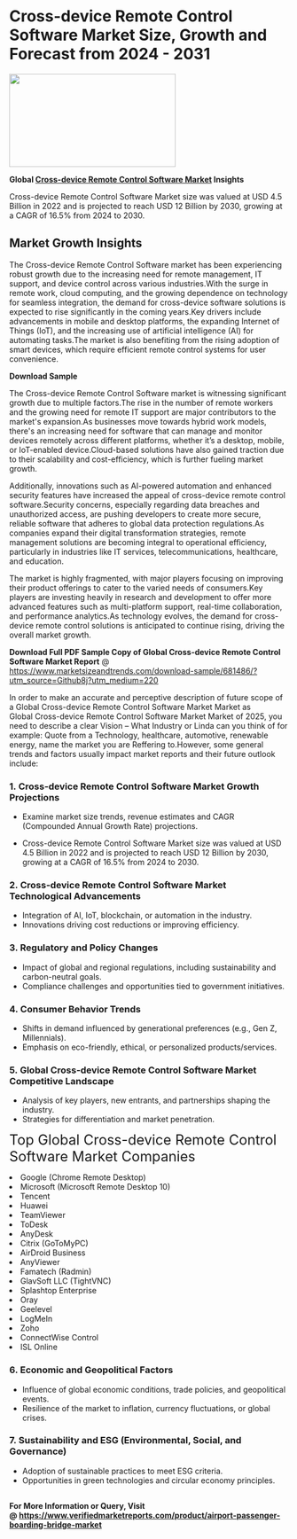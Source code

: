 <H1>Cross-device Remote Control Software Market Size, Growth and Forecast from 2024 - 2031</H1><img class="aligncenter size-medium wp-image-584254" src="https://thirdeyenews.in/wp-content/uploads/2024/09/Global-Market-Research-300x168.jpeg" alt="" width="300" height="168" /><p><strong>Global&nbsp;<a href="https://www.marketsizeandtrends.com/download-sample/681486/?utm_source=Github8j?utm_medium=220">Cross-device Remote Control Software Market</a> Insights</strong></p><p>Cross-device Remote Control Software Market size was valued at USD 4.5 Billion in 2022 and is projected to reach USD 12 Billion by 2030, growing at a CAGR of 16.5% from 2024 to 2030.</p><p><h2>Market Growth Insights</h2> <p>The Cross-device Remote Control Software market has been experiencing robust growth due to the increasing need for remote management, IT support, and device control across various industries.With the surge in remote work, cloud computing, and the growing dependence on technology for seamless integration, the demand for cross-device software solutions is expected to rise significantly in the coming years.Key drivers include advancements in mobile and desktop platforms, the expanding Internet of Things (IoT), and the increasing use of artificial intelligence (AI) for automating tasks.The market is also benefiting from the rising adoption of smart devices, which require efficient remote control systems for user convenience.</p> <p><strong>Download Sample</strong></p> <p>The Cross-device Remote Control Software market is witnessing significant growth due to multiple factors.The rise in the number of remote workers and the growing need for remote IT support are major contributors to the market's expansion.As businesses move towards hybrid work models, there's an increasing need for software that can manage and monitor devices remotely across different platforms, whether it’s a desktop, mobile, or IoT-enabled device.Cloud-based solutions have also gained traction due to their scalability and cost-efficiency, which is further fueling market growth.</p> <p>Additionally, innovations such as AI-powered automation and enhanced security features have increased the appeal of cross-device remote control software.Security concerns, especially regarding data breaches and unauthorized access, are pushing developers to create more secure, reliable software that adheres to global data protection regulations.As companies expand their digital transformation strategies, remote management solutions are becoming integral to operational efficiency, particularly in industries like IT services, telecommunications, healthcare, and education.</p> <p>The market is highly fragmented, with major players focusing on improving their product offerings to cater to the varied needs of consumers.Key players are investing heavily in research and development to offer more advanced features such as multi-platform support, real-time collaboration, and performance analytics.As technology evolves, the demand for cross-device remote control solutions is anticipated to continue rising, driving the overall market growth.</p> <p><span class=""><strong>Download Full PDF Sample Copy of Global Cross-device Remote Control Software Market Report</strong> @ <a href="https://www.marketsizeandtrends.com/download-sample/681486/?utm_source=Github8j?utm_medium=220" target="_blank">https://www.marketsizeandtrends.com/download-sample/681486/?utm_source=Github8j?utm_medium=220</a></span></p><p>In order to make an accurate and perceptive description of future scope of a Global&nbsp;Cross-device Remote Control Software Market Market as Global&nbsp;Cross-device Remote Control Software Market Market of 2025, you need to describe a clear Vision &ndash; What Industry or Linda can you think of for example: Quote from a Technology, healthcare, automotive, renewable energy, name the market you are Reffering to.However, some general trends and factors usually impact market reports and their future outlook include:</p><h3>1.&nbsp;<strong>Cross-device Remote Control Software Market Growth Projections</strong></h3><ul><li>Examine market size trends, revenue estimates and CAGR (Compounded Annual Growth Rate) projections.</li><li><p>Cross-device Remote Control Software Market size was valued at USD 4.5 Billion in 2022 and is projected to reach USD 12 Billion by 2030, growing at a CAGR of 16.5% from 2024 to 2030.</p></li></ul><h3>2.&nbsp;<strong>Cross-device Remote Control Software Market Technological Advancements</strong></h3><ul><li>Integration of AI, IoT, blockchain, or automation in the industry.</li><li>Innovations driving cost reductions or improving efficiency.</li></ul><h3>3.&nbsp;<strong>Regulatory and Policy Changes</strong></h3><ul><li>Impact of global and regional regulations, including sustainability and carbon-neutral goals.</li><li>Compliance challenges and opportunities tied to government initiatives.</li></ul><h3>4.&nbsp;<strong>Consumer Behavior Trends</strong></h3><ul><li>Shifts in demand influenced by generational preferences (e.g., Gen Z, Millennials).</li><li>Emphasis on eco-friendly, ethical, or personalized products/services.</li></ul><h3>5.&nbsp;<strong>Global Cross-device Remote Control Software Market Competitive Landscape</strong></h3><ul><li>Analysis of key players, new entrants, and partnerships shaping the industry.</li><li>Strategies for differentiation and market penetration.</li></ul><p data-pm-slice="1 1 []"><span style="color: inherit; font-family: inherit; font-size: 25px;">Top Global Cross-device Remote Control Software Market Companies</span></p><div class="" data-test-id=""><p><li>Google (Chrome Remote Desktop)</li><li> Microsoft (Microsoft Remote Desktop 10)</li><li> Tencent</li><li> Huawei</li><li> TeamViewer</li><li> ToDesk</li><li> AnyDesk</li><li> Citrix (GoToMyPC)</li><li> AirDroid Business</li><li> AnyViewer</li><li> Famatech (Radmin)</li><li> GlavSoft LLC (TightVNC)</li><li> Splashtop Enterprise</li><li> Oray</li><li> Geelevel</li><li> LogMeIn</li><li> Zoho</li><li> ConnectWise Control</li><li> ISL Online</li></p></div><h3>6.&nbsp;<strong>Economic and Geopolitical Factors</strong></h3><ul><li>Influence of global economic conditions, trade policies, and geopolitical events.</li><li>Resilience of the market to inflation, currency fluctuations, or global crises.</li></ul><h3>7.&nbsp;<strong>Sustainability and ESG (Environmental, Social, and Governance)</strong></h3><ul><li>Adoption of sustainable practices to meet ESG criteria.</li><li>Opportunities in green technologies and circular economy principles.</li></ul><h2><strong style="font-size: 14px;">For More Information or Query, Visit @&nbsp;</strong><a style="background-color: #ffffff; font-size: 14px;" href="https://www.marketsizeandtrends.com/report/cross-device-remote-control-software-market/" target="_blank">https://www.verifiedmarketreports.com/product/airport-passenger-boarding-bridge-market</a></h2>